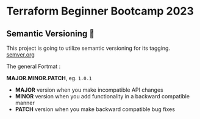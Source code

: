 # Terraform Beginner Bootcamp 2023

## Semantic Versioning :mage:
This project is going to utilize semantic versioning for its tagging.
[semver.org](https://semver.org/)

The general Fortmat : 

**MAJOR.MINOR.PATCH**, eg. `1.0.1`
- **MAJOR** version when you make incompatible API changes
- **MINOR** version when you add functionality in a backward compatible manner
- **PATCH** version when you make backward compatible bug fixes